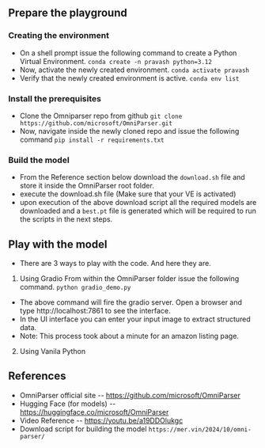 ## Prepare the playground

### Creating the environment

- On a shell prompt issue the following command to create a Python Virtual Environment.
  `conda create -n pravash python=3.12`
- Now, activate the newly created environment.
  `conda activate pravash`
- Verify that the newly created environment is active.
  `conda env list`

### Install the prerequisites

- Clone the Omniparser repo from github
  `git clone https://github.com/microsoft/OmniParser.git`
- Now, navigate inside the newly cloned repo and issue the following command
  `pip install -r requirements.txt`

### Build the model

- From the Reference section below download the `download.sh` file and store it inside the OmniParser root folder.
- execute the download.sh file (Make sure that your VE is activated)
- upon execution of the above download script all the required models are downloaded and a `best.pt` file is generated which will be required to run the scripts in the next steps.

## Play with the model

- There are 3 ways to play with the code. And here they are.

1. Using Gradio
   From within the OmniParser folder issue the following command.
   `python gradio_demo.py`

- The above command will fire the gradio server. Open a browser and type http://localhost:7861 to see the interface.
- In the UI interface you can enter your input image to extract structured data.
- Note: This process took about a minute for an amazon listing page.

2. Using Vanila Python

## References

- OmniParser official site
  -- https://github.com/microsoft/OmniParser
- Hugging Face (for models)
  -- https://huggingface.co/microsoft/OmniParser
- Video Reference
  -- https://youtu.be/a19DDOlukgc
- Download script for building the model
  `https://mer.vin/2024/10/omni-parser/`

